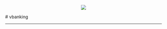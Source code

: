 <p align="center">
  <img src="https://logopond.com/logos/70d621242e939dfcdb2b9bdc562c7f23.png"/ widht=50px>
</p>
# vbanking
<hr>
